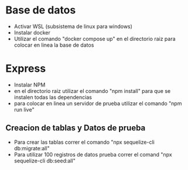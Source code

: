 # Base de datos
- Activar WSL (subsistema de linux para windows)
- Instalar docker
- Utilizar el comando "docker compose up" en el directorio raiz para colocar en linea la base de datos

# Express
- Instalar NPM
- en el directorio raiz utilizar el comando "npm install" para que se instalen todas las dependencias
- para colocar en linea un servidor de prueba utilizar el comando "npm run live"

## Creacion de tablas y Datos de prueba
- Para crear las tablas correr el comando "npx sequelize-cli db:migrate:all"
- Para utilizar 100 registros de datos prueba correr el comand "npx sequelize-cli db:seed:all" 